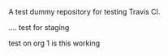 A test dummy repository for testing Travis CI.

....
test for staging

test on org
1
is this working
